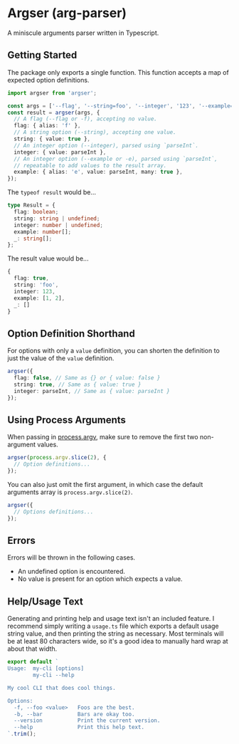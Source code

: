 # Argser (arg-parser)

A miniscule arguments parser written in Typescript.

## Getting Started

The package only exports a single function. This function accepts a map of expected option definitions.

```ts
import argser from 'argser';

const args = ['--flag', '--string=foo', '--integer', '123', '--example=1', '-e', '2'];
const result = argser(args, {
  // A flag (--flag or -f), accepting no value.
  flag: { alias: 'f' },
  // A string option (--string), accepting one value.
  string: { value: true },
  // An integer option (--integer), parsed using `parseInt`.
  integer: { value: parseInt },
  // An integer option (--example or -e), parsed using `parseInt`,
  // repeatable to add values to the result array.
  example: { alias: 'e', value: parseInt, many: true },
});
```

The `typeof result` would be...

```ts
type Result = {
  flag: boolean;
  string: string | undefined;
  integer: number | undefined;
  example: number[];
  _: string[];
};
```

The result value would be...

```ts
{
  flag: true,
  string: 'foo',
  integer: 123,
  example: [1, 2],
  _: []
}
```

## Option Definition Shorthand

For options with only a `value` definition, you can shorten the definition to just the value of the `value` definition.

```ts
argser({
  flag: false, // Same as {} or { value: false }
  string: true, // Same as { value: true }
  integer: parseInt, // Same as { value: parseInt }
});
```

## Using Process Arguments

When passing in [process.argv](https://nodejs.org/docs/latest/api/process.html#process_process_argv), make sure to remove the first two non-argument values.

```ts
argser(process.argv.slice(2), {
  // Option definitions...
});
```

You can also just omit the first argument, in which case the default arguments array is `process.argv.slice(2)`.

```ts
argser({
  // Options definitions...
});
```

## Errors

Errors will be thrown in the following cases.

- An undefined option is encountered.
- No value is present for an option which expects a value.

## Help/Usage Text

Generating and printing help and usage text isn't an included feature. I recommend simply writing a `usage.ts` file which exports a default usage string value, and then printing the string as necessary. Most terminals will be at least 80 characters wide, so it's a good idea to manually hard wrap at about that width.

```ts
export default `
Usage:  my-cli [options]
        my-cli --help

My cool CLI that does cool things.

Options:
  -f, --foo <value>   Foos are the best.
  -b, --bar           Bars are okay too.
  --version           Print the current version.
  --help              Print this help text.
`.trim();
```
